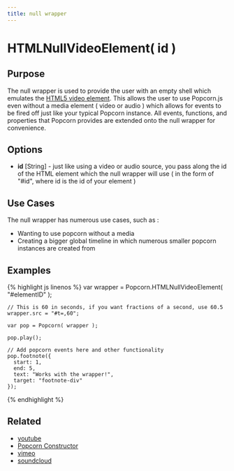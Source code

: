 ```yaml
---
title: null wrapper
---
```

# HTMLNullVideoElement( id ) #

## Purpose ##

The null wrapper is used to provide the user with an empty shell which emulates the [HTML5 video element](https://developer.mozilla.org/en/DOM/HTMLVideoElement).  This allows the user to use Popcorn.js even without a media element ( video or audio ) which allows for events to be fired off just like your typical Popcorn instance.  All events, functions, and properties that Popcorn provides are extended onto the null wrapper for convenience.

## Options ##

* **id** \[String\] - just like using a video or audio source, you pass along the id of the HTML element which the null wrapper will use ( in the form of "#id", where id is the id of your element )

## Use Cases ##

The null wrapper has numerous use cases, such as :

* Wanting to use popcorn without a media
* Creating a bigger global timeline in which numerous smaller popcorn instances are created from

## Examples ##

{% highlight js linenos %}
    var wrapper = Popcorn.HTMLNullVideoElement( "#elementID" );

    // This is 60 in seconds, if you want fractions of a second, use 60.5
    wrapper.src = "#t=,60";

    var pop = Popcorn( wrapper );

    pop.play();

    // Add popcorn events here and other functionality
    pop.footnote({
      start: 1,
      end: 5,
      text: "Works with the wrapper!",
      target: "footnote-div"
    });
{% endhighlight %}

## Related ##

* [youtube](#youtube)
* [Popcorn Constructor](/popcorn-docs/popcorn-constructor/)
* [vimeo](#vimeo)
* [soundcloud](#soundcloud)
